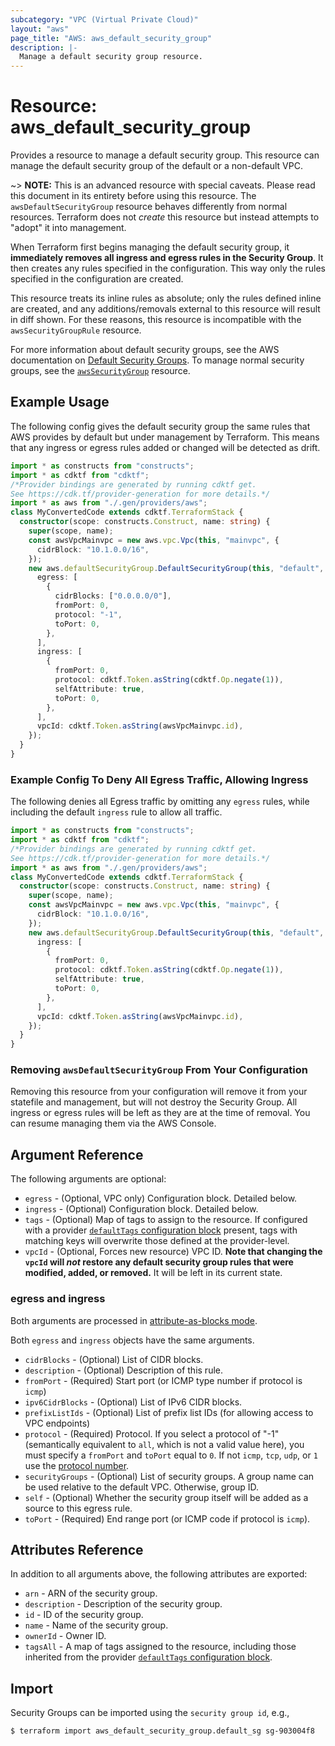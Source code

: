```yaml
---
subcategory: "VPC (Virtual Private Cloud)"
layout: "aws"
page_title: "AWS: aws_default_security_group"
description: |-
  Manage a default security group resource.
---
```


# Resource: aws_default_security_group

Provides a resource to manage a default security group. This resource can manage the default security group of the default or a non-default VPC.

~> **NOTE:** This is an advanced resource with special caveats. Please read this document in its entirety before using this resource. The `awsDefaultSecurityGroup` resource behaves differently from normal resources. Terraform does not _create_ this resource but instead attempts to "adopt" it into management.

When Terraform first begins managing the default security group, it **immediately removes all ingress and egress rules in the Security Group**. It then creates any rules specified in the configuration. This way only the rules specified in the configuration are created.

This resource treats its inline rules as absolute; only the rules defined inline are created, and any additions/removals external to this resource will result in diff shown. For these reasons, this resource is incompatible with the `awsSecurityGroupRule` resource.

For more information about default security groups, see the AWS documentation on [Default Security Groups][aws-default-security-groups]. To manage normal security groups, see the [`awsSecurityGroup`](/docs/providers/aws/r/security_group.html) resource.

## Example Usage

The following config gives the default security group the same rules that AWS provides by default but under management by Terraform. This means that any ingress or egress rules added or changed will be detected as drift.

```typescript
import * as constructs from "constructs";
import * as cdktf from "cdktf";
/*Provider bindings are generated by running cdktf get.
See https://cdk.tf/provider-generation for more details.*/
import * as aws from "./.gen/providers/aws";
class MyConvertedCode extends cdktf.TerraformStack {
  constructor(scope: constructs.Construct, name: string) {
    super(scope, name);
    const awsVpcMainvpc = new aws.vpc.Vpc(this, "mainvpc", {
      cidrBlock: "10.1.0.0/16",
    });
    new aws.defaultSecurityGroup.DefaultSecurityGroup(this, "default", {
      egress: [
        {
          cidrBlocks: ["0.0.0.0/0"],
          fromPort: 0,
          protocol: "-1",
          toPort: 0,
        },
      ],
      ingress: [
        {
          fromPort: 0,
          protocol: cdktf.Token.asString(cdktf.Op.negate(1)),
          selfAttribute: true,
          toPort: 0,
        },
      ],
      vpcId: cdktf.Token.asString(awsVpcMainvpc.id),
    });
  }
}

```

### Example Config To Deny All Egress Traffic, Allowing Ingress

The following denies all Egress traffic by omitting any `egress` rules, while including the default `ingress` rule to allow all traffic.

```typescript
import * as constructs from "constructs";
import * as cdktf from "cdktf";
/*Provider bindings are generated by running cdktf get.
See https://cdk.tf/provider-generation for more details.*/
import * as aws from "./.gen/providers/aws";
class MyConvertedCode extends cdktf.TerraformStack {
  constructor(scope: constructs.Construct, name: string) {
    super(scope, name);
    const awsVpcMainvpc = new aws.vpc.Vpc(this, "mainvpc", {
      cidrBlock: "10.1.0.0/16",
    });
    new aws.defaultSecurityGroup.DefaultSecurityGroup(this, "default", {
      ingress: [
        {
          fromPort: 0,
          protocol: cdktf.Token.asString(cdktf.Op.negate(1)),
          selfAttribute: true,
          toPort: 0,
        },
      ],
      vpcId: cdktf.Token.asString(awsVpcMainvpc.id),
    });
  }
}

```

### Removing `awsDefaultSecurityGroup` From Your Configuration

Removing this resource from your configuration will remove it from your statefile and management, but will not destroy the Security Group. All ingress or egress rules will be left as they are at the time of removal. You can resume managing them via the AWS Console.

## Argument Reference

The following arguments are optional:

* `egress` - (Optional, VPC only) Configuration block. Detailed below.
* `ingress` - (Optional) Configuration block. Detailed below.
* `tags` - (Optional) Map of tags to assign to the resource. If configured with a provider [`defaultTags` configuration block](https://registry.terraform.io/providers/hashicorp/aws/latest/docs#default_tags-configuration-block) present, tags with matching keys will overwrite those defined at the provider-level.
* `vpcId` - (Optional, Forces new resource) VPC ID. **Note that changing the `vpcId` will _not_ restore any default security group rules that were modified, added, or removed.** It will be left in its current state.

### egress and ingress

Both arguments are processed in [attribute-as-blocks mode](https://www.terraform.io/docs/configuration/attr-as-blocks.html).

Both `egress` and `ingress` objects have the same arguments.

* `cidrBlocks` - (Optional) List of CIDR blocks.
* `description` - (Optional) Description of this rule.
* `fromPort` - (Required) Start port (or ICMP type number if protocol is `icmp`)
* `ipv6CidrBlocks` - (Optional) List of IPv6 CIDR blocks.
* `prefixListIds` - (Optional) List of prefix list IDs (for allowing access to VPC endpoints)
* `protocol` - (Required) Protocol. If you select a protocol of "-1" (semantically equivalent to `all`, which is not a valid value here), you must specify a `fromPort` and `toPort` equal to `0`. If not `icmp`, `tcp`, `udp`, or `1` use the [protocol number](https://www.iana.org/assignments/protocol-numbers/protocol-numbers.xhtml).
* `securityGroups` - (Optional) List of security groups. A group name can be used relative to the default VPC. Otherwise, group ID.
* `self` - (Optional) Whether the security group itself will be added as a source to this egress rule.
* `toPort` - (Required) End range port (or ICMP code if protocol is `icmp`).

## Attributes Reference

In addition to all arguments above, the following attributes are exported:

* `arn` - ARN of the security group.
* `description` - Description of the security group.
* `id` - ID of the security group.
* `name` - Name of the security group.
* `ownerId` - Owner ID.
* `tagsAll` - A map of tags assigned to the resource, including those inherited from the provider [`defaultTags` configuration block](https://registry.terraform.io/providers/hashicorp/aws/latest/docs#default_tags-configuration-block).

[aws-default-security-groups]: http://docs.aws.amazon.com/AWSEC2/latest/UserGuide/using-network-security.html#default-security-group

## Import

Security Groups can be imported using the `security group id`, e.g.,

```
$ terraform import aws_default_security_group.default_sg sg-903004f8
```

<!-- cache-key: cdktf-0.17.0-pre.15 input-c70948976dfad9bc7a9c8885372d3828b4140a74f286f7bd0fa254c7bb089678 -->